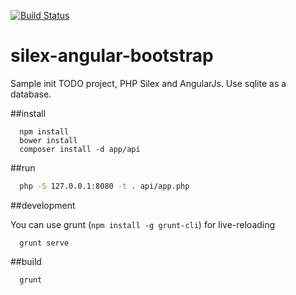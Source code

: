 [![Build Status](https://travis-ci.org/afpa-stbrieuc/silex-angular-bootstrap.svg?branch=master)](https://travis-ci.org/afpa-stbrieuc/silex-angular-bootstrap)

# silex-angular-bootstrap
Sample init TODO project, PHP Silex and AngularJs. Use sqlite as a database.


##install

```shell
  npm install
  bower install
  composer install -d app/api
```

##run
```bash
  php -S 127.0.0.1:8080 -t . api/app.php
```

##development

You can use grunt (`npm install -g grunt-cli`) for live-reloading
```shell
  grunt serve
```

##build
```shell
  grunt
```
